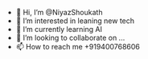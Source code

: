- 👋 Hi, I’m @NiyazShoukath
- 👀 I’m interested in leaning new tech
- 🌱 I’m currently learning AI
- 💞️ I’m looking to collaborate on ...
- 📫 How to reach me +919400768606

<!---
NiyazShoukath/NiyazShoukath is a ✨ special ✨ repository because its `README.md` (this file) appears on your GitHub profile.
You can click the Preview link to take a look at your changes.
--->
